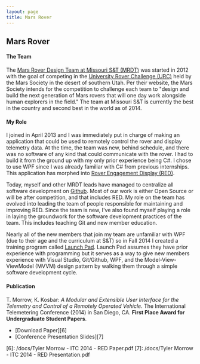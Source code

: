 ```yaml
---
layout: page
title: Mars Rover
---
```


## Mars Rover

#### The Team
The [Mars Rover Design Team at Missouri S&amp;T (MRDT)][1] was started in 2012 with the goal of competing in the [University Rover Challenge (URC)][2] held by the Mars Society in the desert of southern Utah.  Per their website, the Mars Society intends for the competition to challenge each team to "design and build the next generation of Mars rovers that will one day work alongside human explorers in the field."  The team at Missouri S&amp;T is currently the best in the country and second best in the world as of 2014.

#### My Role

I joined in April 2013 and I was immediately put in charge of making an application that could be used to remotely control the rover and display telemetry data.  At the time, the team was new, behind schedule, and there was no software of any kind that could communicate with the rover.  I had to build it from the ground up with my only prior experience being C#.  I chose to use WPF since I was already familiar with C# from previous internships.  This application has morphed into [Rover Engagement Display (RED)][3].

Today, myself and other MRDT leads have managed to centralize all software development on [Github][4].  Most of our work is either Open Source or will be after competition, and that includes RED.  My role on the team has evolved into leading the team of people responsible for maintaining and improving RED.  Since the team is new, I've also found myself playing a role in laying the groundwork for the software development practices of the team.  This includes teaching Git and new member education.

Nearly all of the new members that join my team are unfamiliar with WPF (due to their age and the curriculum at S&amp;T) so in Fall 2014 I created a training program called [Launch Pad][5].  Launch Pad assumes they have prior experience with programming but it serves as a way to give new members experience with Visual Studio, Git/Github, WPF, and the Model-View-ViewModel (MVVM) design pattern by walking them through a simple software development cycle.

#### Publication
T. Morrow, K. Kosbar: *A Modular and Extensible User Interface for the Telemetry and Control of a Remotely Operated Vehicle*. The International Telemetering Conference (2014) in San Diego, CA.  **First Place Award for  Undergraduate Student Papers**.

  - [Download Paper][6]
  - [Conference Presentation Slides][7]

[1]: http://marsrover.mst.edu/
[2]: http://urc.marssociety.org/
[3]: http://www.github.com/mst-mrdt/rover-engagement-display/
[4]: http://www.github.com/mst-mrdt/
[5]: https://github.com/MST-MRDT/Launch-Pad/wiki/Launch-Pad/
[6]: /docs/Tyler Morrow - ITC 2014 - RED Paper.pdf
[7]: /docs/Tyler Morrow - ITC 2014 - RED Presentation.pdf
